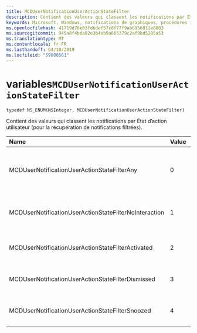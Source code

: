 ```yaml
---
title: MCDUserNotificationUserActionStateFilter
description: Contient des valeurs qui classent les notifications par État d’action utilisateur (pour la récupération de notifications filtrées).
keywords: Microsoft, Windows, notifications de graphiques, procédures iOS, iPhone de savoir-faire
ms.openlocfilehash: 41719d76e03fd6def57c8f77f9ab6956811e8803
ms.sourcegitcommit: 945a0f4bda02e3b4eb9a665379c2af9bd5285a53
ms.translationtype: MT
ms.contentlocale: fr-FR
ms.lasthandoff: 04/18/2019
ms.locfileid: "59800561"
---
```

# <a name="enum-mcdusernotificationuseractionstatefilter"></a>variables`MCDUserNotificationUserActionStateFilter`

```
typedef NS_ENUM(NSInteger, MCDUserNotificationUserActionStateFilter)
```

Contient des valeurs qui classent les notifications par État d’action utilisateur (pour la récupération de notifications filtrées).

|Name | Value | Description |
|:-- |:-- |:-- |
|   MCDUserNotificationUserActionStateFilterAny|0| Inclure les notifications indépendamment de l’état de l’action de l’utilisateur.|
|   MCDUserNotificationUserActionStateFilterNoInteraction |1| Inclut les notifications qui n’ont pas été traitées par l’utilisateur.|
|   MCDUserNotificationUserActionStateFilterActivated|2| Inclut les notifications qui ont été activées par l’utilisateur.|
|   MCDUserNotificationUserActionStateFilterDismissed|3| Inclut les notifications qui ont été ignorées par l’utilisateur.|
|   MCDUserNotificationUserActionStateFilterSnoozed|4| Inclut les notifications qui ont été répétées par l’utilisateur.|